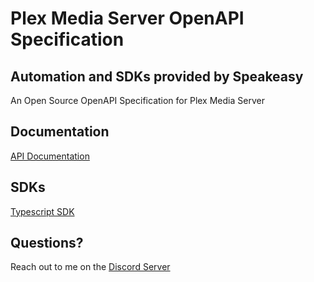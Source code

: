 # Plex Media Server OpenAPI Specification

## Automation and SDKs provided by Speakeasy
 
An Open Source OpenAPI Specification for Plex Media Server

## Documentation
[API Documentation](https://plexapi.dev)  

## SDKs
[Typescript SDK](https://github.com/lukehagar/plexjs) 


## Questions? 
Reach out to me on the [Discord Server](https://discord.gg/mxqjsJHwUm)

